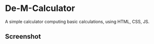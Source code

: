 # De-M-Calculator
A simple calculator computing basic calculations, using HTML, CSS, JS.
## Screenshot
